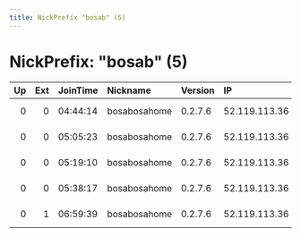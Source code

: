 ```yaml
---
title: NickPrefix "bosab" (5)
---
```


# NickPrefix: "bosab" (5)

|   Up |   Ext | JoinTime   | Nickname     | Version   | IP            | AS            | CC   |   ORp |   Dirp | OS    | Contact                                |   eFamMembers |
|-----:|------:|:-----------|:-------------|:----------|:--------------|:--------------|:-----|------:|-------:|:------|:---------------------------------------|--------------:|
|    0 |     0 | 04:44:14   | bosabosahome | 0.2.7.6   | 52.119.113.36 | Monkey Brains | us   |  4430 |  20800 | Linux | SOA Contact &lt;soacontact@bosabosa.or |             1 |
|    0 |     0 | 05:05:23   | bosabosahome | 0.2.7.6   | 52.119.113.36 | Monkey Brains | us   |  4430 |  20800 | Linux | SOA Contact &lt;soacontact@bosabosa.or |             1 |
|    0 |     0 | 05:19:10   | bosabosahome | 0.2.7.6   | 52.119.113.36 | Monkey Brains | us   |  4430 |  20800 | Linux | SOA Contact &lt;soacontact@bosabosa.or |             1 |
|    0 |     0 | 05:38:17   | bosabosahome | 0.2.7.6   | 52.119.113.36 | Monkey Brains | us   |  4430 |  20800 | Linux | SOA Contact &lt;soacontact@bosabosa.or |             1 |
|    0 |     1 | 06:59:39   | bosabosahome | 0.2.7.6   | 52.119.113.36 | Monkey Brains | us   |  4430 |  20800 | Linux | SOA Contact &lt;soacontact@bosabosa.or |             1 |
